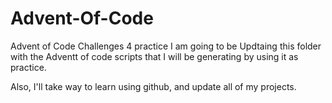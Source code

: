 # Advent-Of-Code
Advent of Code Challenges 4 practice
I am going to be Updtaing this folder with the Adventt of code scripts that I will be generating by using it as practice.

Also, I'll take way to learn using github, and update all of my projects.
